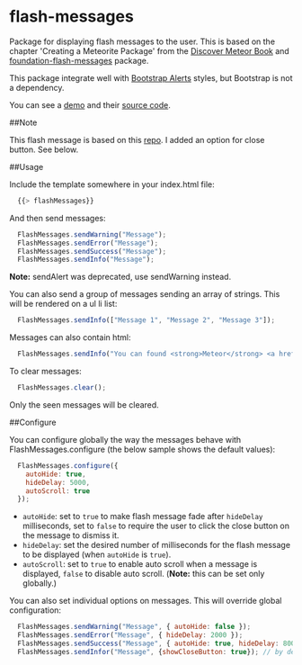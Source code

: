 flash-messages
==============

Package for displaying flash messages to the user. This is based on the chapter 'Creating a Meteorite Package' from the [Discover Meteor Book](http://www.discovermeteor.com/) and [foundation-flash-messages](https://github.com/datariot/foundation-flash-messages) package.

This package integrate well with [Bootstrap Alerts](http://getbootstrap.com/components/#alerts) styles, but Bootstrap is not a dependency.

You can see a [demo](http://flash-messages-demo.meteor.com/) and their [source code](https://github.com/camilosw/flash-messages-demo).

##Note

This flash message is based on this [repo](https://github.com/camilosw/flash-messages.git). I added an option for close button. See below.

##Usage

Include the template somewhere in your index.html file:
```javascript
  {{> flashMessages}}
```
And then send messages:
```javascript
  FlashMessages.sendWarning("Message");
  FlashMessages.sendError("Message");
  FlashMessages.sendSuccess("Message");
  FlashMessages.sendInfo("Message");
```

**Note:** sendAlert was deprecated, use sendWarning instead.

You can also send a group of messages sending an array of strings. This will be rendered on a ul li list:
```javascript
  FlashMessages.sendInfo(["Message 1", "Message 2", "Message 3"]);
```

Messages can also contain html:
```javascript
  FlashMessages.sendInfo("You can found <strong>Meteor</strong> <a href='http://meteor.com'>here</a>");
```

To clear messages:
```javascript
  FlashMessages.clear();
```

Only the seen messages will be cleared.

##Configure

You can configure globally the way the messages behave with FlashMessages.configure (the below sample shows the default values):
```javascript
  FlashMessages.configure({
    autoHide: true,
    hideDelay: 5000,
    autoScroll: true
  });
```

- `autoHide`: set to `true` to make flash message fade after `hideDelay` milliseconds, set to `false` to require the user to click the close button on the message to dismiss it.
- `hideDelay`: set the desired number of milliseconds for the flash message to be displayed (when `autoHide` is `true`).
- `autoScroll`: set to `true` to enable auto scroll when a message is displayed, `false` to disable auto scroll. (**Note:** this can be set only globally.)

You can also set individual options on messages. This will override global configuration:
```javascript
  FlashMessages.sendWarning("Message", { autoHide: false });
  FlashMessages.sendError("Message", { hideDelay: 2000 });
  FlashMessages.sendSuccess("Message", { autoHide: true, hideDelay: 8000 });
  FlashMessages.sendInfor("Message", {showCloseButton: true}); // by default this is false
```
